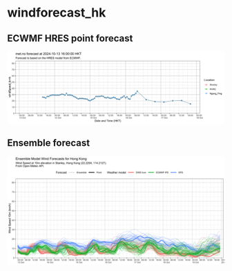 # windforecast_hk

## ECWMF HRES point forecast
![met.no point estimate](https://raw.githubusercontent.com/DLamdata/windforecast_hk/main/plots/metno/wind_5d_20241013T1600.png)

## Ensemble forecast
![Open-Meteo Ensemble forecasts](https://raw.githubusercontent.com/DLamdata/windforecast_hk/main/plots/open_meteo/wind_10m_20241013T1600.png)
